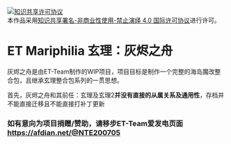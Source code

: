 <a rel="license" href="http://creativecommons.org/licenses/by-nc-nd/4.0/"><img alt="知识共享许可协议" style="border-width:0" src="https://i.creativecommons.org/l/by-nc-nd/4.0/88x31.png" /></a><br />本作品采用<a rel="license" href="http://creativecommons.org/licenses/by-nc-nd/4.0/">知识共享署名-非商业性使用-禁止演绎 4.0 国际许可协议</a>进行许可。
# ET Mariphilia 玄理：灰烬之舟

灰烬之舟是由ET-Team制作的WIP项目，项目目标是制作一个完整的海岛魔改整合包，且继承玄理整合包系列的一贯思想。

首先，灰烬之舟和其前任：玄理及玄理2**并没有直接的从属关系及通用性**，存档并不能直接迁移且不能直接打补丁更新

### 如有意向为项目捐赠/赞助，请移步ET-Team爱发电页面 https://afdian.net/@NTE200705
